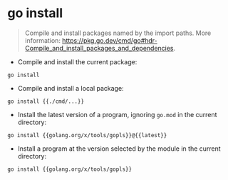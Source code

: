 # go install

> Compile and install packages named by the import paths.
> More information: <https://pkg.go.dev/cmd/go#hdr-Compile_and_install_packages_and_dependencies>.

- Compile and install the current package:

`go install`

- Compile and install a local package:

`go install {{./cmd/...}}`

- Install the latest version of a program, ignoring `go.mod` in the current directory:

`go install {{golang.org/x/tools/gopls}}@{{latest}}`

- Install a program at the version selected by the module in the current directory:

`go install {{golang.org/x/tools/gopls}}`
